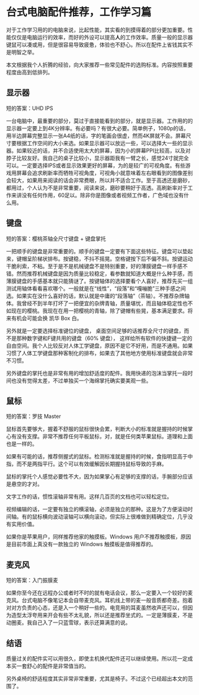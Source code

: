 # 台式电脑配件推荐，工作学习篇

对于工作学习用的的电脑来说，比起性能，其实看的到摸得着的部分更加重要。性能仅仅是电脑运行的效率，而好的外设可以提高**人**的工作效率。质量一般的显示器键鼠可以凑或用，但是很容易导致疲惫，体验也不舒心。所以在配件上省钱其实不是明智之举。

本文根据我个人折腾的经验，向大家推荐一些常见配件的选购标准。内容按照重要程度由高到低排列。

## 显示器
短的答案：UHD IPS

一台电脑中，最重要的部分，莫过于直接能看到的部分，就是显示器。工作用的的显示器一定要上到4K分辨率。有必要吗？有很大必要。简单例子，1080p的话，用半边屏幕完整显示一张A4纸的话，字的笔画会很虚，然而4K屏就不会。屏幕尺寸要根据工作空间的大小来选。如果显示器可以放远一些，可以选择大一些的显示器。如果较近的话，并不合适使用太大的屏幕，因为小的屏幕PPI比较高，以及对脖子比较友好。我自己的桌子比较小，显示器距我有一臂之长，感觉24寸就完全可以。一定要选择IPS或者显示效果更好的屏幕，为的是较广的可视角度。有些游戏用屏幕会追求刷新率而牺牲可视角度，可视角小就意味着左右眼看到的图像差别会较大，如果用来阅读的话会非常费眼，所以并不适合工作。至于高透还是磨砂，都用过，个人认为不是非常重要，阅读来说，磨砂要稍好于高透。高刷新率对于工作来讲没有任何作用，60足以。除非你是图像或者视频工作者，广色域也没有什么用。

## 键盘
短的答案：樱桃茶轴全尺寸键盘 + 键盘掌托

一把顺手的键盘是非常重要的。顺手的键盘一定要有下面这些特征。键盘可以垫起来，键帽呈阶梯状排布。按键稳，不抖不摇晃。空格键按下后不偏不斜。按键运动干脆利索，不粘。至于是不是机械键盘不是特别重要，好的薄膜键盘一样手感不错。然而推荐机械键盘是因为质量比较稳定，看参数就知道大概是什么种手感，而薄膜键盘的手感基本就只能猜谜了。按键轴体的选择要看个人喜好，推荐先买一组测试用轴体看看喜欢哪个。一般就是在“线性”，“段落”和“嘎嘣脆”三种手感之间选。如果实在没什么喜好的话，默认就是中庸的“段落轴”（茶轴）。不推荐杂牌轴体。我曾经不到半年打坏了一把便宜的杂牌青轴，质量堪忧，而且轴体稳定性也不如现在的樱桃。我现在在用一把樱桃的青轴，除了键帽有些晃，基本满足要求。将来有机会可能会换 凯华 Box 白。

另外就是一定要选择标准键位的键盘， 桌面空间足够的话推荐全尺寸的键盘，而不是那种数字键和F键共用的键盘（60% 键盘）， 这样给所有软件的快捷键一定的自由空间。我个人比较反对人体工学键盘，原因不是它不好用，而是不通用。如果习惯了人体工学键盘那种客制化的排布，如果去了其他地方使用标准键盘就会非常不习惯。

另外键盘的掌托也是非常有用的增加舒适度的配件。我用快递的泡沫当掌托一段时间也没有觉得太差，不过单独买一个海绵掌托确实要美观一些。

## 鼠标
短的答案：罗技 Master

鼠标首先要够大，握着不舒服的鼠标很快会累，判断大小的标准就是握持的时候掌心有没有支撑。非常不推荐任何平板鼠标，对，就是任何类苹果鼠标。道理和上面也是一样的。

如果有可能的话，推荐侧握式的鼠标。检测标准就是握持的时候，食指明显高于中指，而不是两指平行。这个可以有效缓解因长期握持鼠标导致的手麻。

鼠标的掌托个人感觉必要性不大，因为如果掌心有足够的支撑的话，手腕部分应该是悬空的才对。

文字工作的话，惯性滚轴非常有用。这样几百页的文档也可以轻松定位。

视频编辑的话，一定要有独立的横滚轴，必须是独立的那种。这是为了方便滚动时间轴。有的鼠标横向波动滚轴可以横向滚动，但实际上很难做到精确定位，几乎没有实用价值。

如果你是苹果用户，同样推荐他家的触摸板。Windows 用户不推荐触摸板，原因是目前市面上真没有一款独立的 Windows 触摸板是值得推荐的。

## 麦克风
短的答案：入门振膜麦

如果你至今还在远程办公或者时不时的就有电话会议，那么一定要入一个较好的麦克风。台式电脑不像笔记本会自带麦克风。耳机线上带的麦一般音质都奇差。抱着对对方负责的心态，还是入一个稍好一些的。电竞用的耳麦虽然收声还可以，但因为造型太浮夸用来开会有些不太礼貌，所以还是推荐坐式的。一定是薄膜麦，不是动圈麦。我自己入了一只蓝雪球，表示还算满意的说。

## 结语
质量过关的配件实可以用很久，即使主机换代配件还可以继续使用。所以花一定成本买一套舒心的配件是非常值当的。

另外桌椅的舒适程度其实非常非常重要，尤其是椅子。不过这个已经超出本文的范围了。